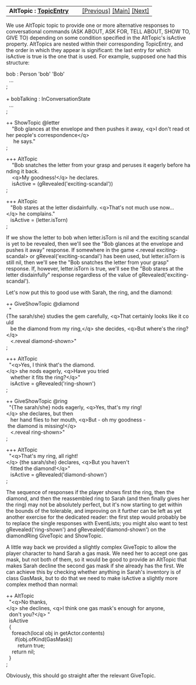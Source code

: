 ---
---
<table width="100%" data-border="0" data-cellspacing="0"
data-cellpadding="3" data-bgcolor="#C0C0C0">
<colgroup>
<col style="width: 50%" />
<col style="width: 50%" />
</colgroup>
<tbody>
<tr>
<td style="text-align: left;"><strong>AltTopic : <a
href="topicentry.html">TopicEntry</a><br />
</strong></td>
<td style="text-align: right;"><a
href="giveshowtopic.html">[Previous]</a> <a
href="generalintroduction.html">[Main]</a> <a
href="initiatetopic.html">[Next]</a></td>
</tr>
</tbody>
</table>

  
We use AltTopic topic to provide one or more alternative responses to
conversational commands (ASK ABOUT, ASK FOR, TELL ABOUT, SHOW TO, GIVE
TO) depending on some condition specified in the AltTopic's isActive
property. AltTopics are nested within their corresponding TopicEntry,
and the order in which they appear is significant: the last entry for
which isActive is true is the one that is used. For example, supposed
one had this structure:  
  
bob : Person 'bob' 'Bob'  
  ...  
;  
   
+ bobTalking : InConversationState  
  ...  
;  
  
++ ShowTopic @letter  
    "Bob glances at the envelope and then pushes it away, \<q\>I don't read other people's correspondence\</q\>  
     he says."  
;  
  
+++ AltTopic  
    "Bob snatches the letter from your grasp and peruses it eagerly before handing it back.  
    \<q\>My goodness!\</q\> he declares.  
    isActive = (gRevealed('exciting-scandal'))  
;  
  
+++ AltTopic  
   "Bob stares at the letter disdainfully. \<q\>That's not much use now...\</q\> he complains."  
   isActive = (letter.isTorn)  
;  
  
If we show the letter to bob when letter.isTorn is nil and the exciting
scandal is yet to be revealed, then we'll see the "Bob glances at the
envelope and pushes it away" response. If somewhere in the game
\<.reveal exciting-scandal\> or gReveal('exciting-scandal') has been
used, but letter.isTorn is still nil, then we'll see the "Bob snatches
the letter from your grasp" response. If, however, letter.isTorn is
true, we'll see the "Bob stares at the letter disdainfully" response
regardless of the value of gRevealed('exciting-scandal').  
  
Let's now put this to good use with Sarah, the ring, and the diamond:  
  
++ GiveShowTopic @diamond  
  "{The sarah/she} studies the gem carefully, \<q\>That certainly looks like it could  
   be the diamond from my ring,\</q\> she decides, \<q\>But where's the ring?\</q\>  
   \<.reveal diamond-shown\>"  
;  
  
+++ AltTopic  
  "\<q\>Yes, I think that's the diamond.\</q\> she nods eagerly, \<q\>Have you tried  
   whether it fits the ring?\</q\>"  
   isActive = gRevealed('ring-shown')  
;   
  
++ GiveShowTopic @ring  
  "{The sarah/she} nods eagerly, \<q\>Yes, that's my ring!\</q\> she declares, but then  
   her hand flies to her mouth, \<q\>But - oh my goodness - the diamond is missing!\</q\>  
   \<.reveal ring-shown\>"  
;  
  
+++ AltTopic   
  "\<q\>That's my ring, all right!\</q\> {the sarah/she} declares, \<q\>But you haven't  
   fitted the diamond!\</q\>"  
   isActive = gRevealed('diamond-shown')  
;  
  
The sequence of responses if the player shows first the ring, then the
diamond, and then the reassembled ring to Sarah (and then finally gives
her the ring) may not be absolutely perfect, but it's now starting to
get within the bounds of the tolerable, and improving on it further can
be left as yet another exercise for the dedicated reader: the first step
would probably be to replace the single responses with EventLists; you
might also want to test gRevealed('ring-shown') and
gRevealed('diamond-shown') on the diamondRing GiveTopic and ShowTopic.  
  
A little way back we provided a slightly complex GiveTopic to allow the
player character to hand Sarah a gas mask. We need her to accept one gas
mask, but not both of them, so it would be good to provide an AltTopic
that makes Sarah decline the second gas mask if she already has the
first. We can achieve this by checking whether anything in Sarah's
inventory is of class GasMask, but to do that we need to make isActive a
slightly more complex method than normal:  
  
++ AltTopic  
  "\<q\>No thanks,\</q\> she declines, \<q\>I think one gas mask's enough for anyone,   
  don't you?\</q\> "  
  isActive  
  {  
    foreach(local obj in getActor.contents)  
      if(obj.ofKind(GasMask))  
        return true;  
    return nil;  
  }  
;    
  
Obviously, this should go straight after the relevant GiveTopic.  
  
